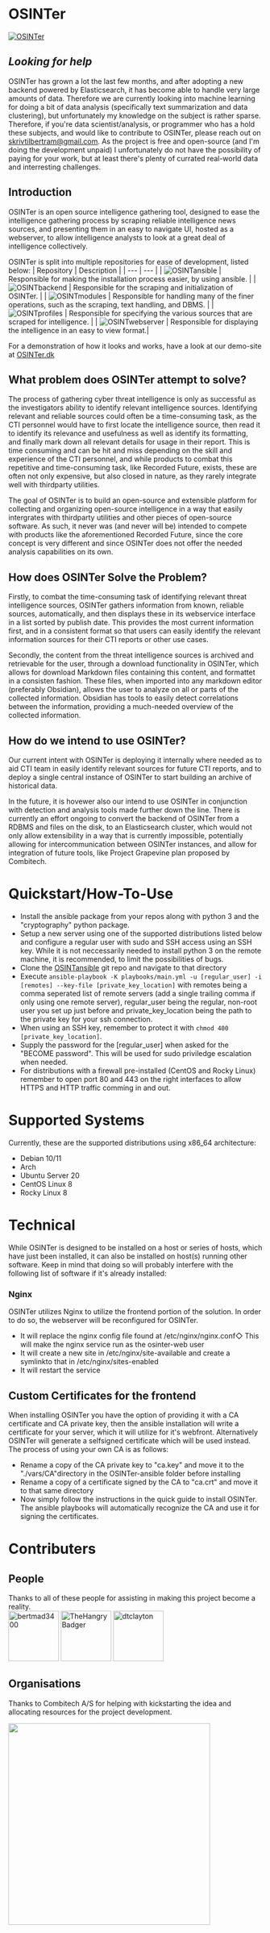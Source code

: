 # OSINTer
[![OSINTer](https://raw.githubusercontent.com/bertmad3400/OSINTer/master/logo.png)](https://osinter.dk)

## *Looking for help*
OSINTer has grown a lot the last few months, and after adopting a new backend powered by Elasticsearch, it has become able to handle very large amounts of data. Therefore we are currently looking into machine learning for doing a bit of data analysis (specifically text summarization and data clustering), but unfortunately my knowledge on the subject is rather sparse. Therefore, if you're data scientist/analysis, or programmer who has a hold these subjects, and would like to contribute to OSINTer, please reach out on skrivtilbertram@gmail.com. As the project is free and open-source (and I'm doing the development unpaid) I unfortunately do not have the possibility of paying for your work, but at least there's plenty of currated real-world data and interresting challenges.

## Introduction
OSINTer is an open source intelligence gathering tool, designed to ease the intelligence gathering process by scraping reliable intelligence news sources, and presenting them in an easy to navigate UI, hosted as a webserver, to allow intelligence analysts to look at a great deal of intelligence collectively.

OSINTer is split into multiple repositories for ease of development, listed below:
| Repository | Description |
| --- | --- |
| ![OSINTansible](https://github.com/bertmad3400/OSINTansible) | Responsible for making the installation process easier, by using ansible. |
| ![OSINTbackend](https://github.com/bertmad3400/OSINTbackend) | Responsible for the scraping and initialization of OSINTer. |
| ![OSINTmodules](https://github.com/bertmad3400/OSINTmodules) | Responsible for handling many of the finer operations, such as the scraping, text handling, and DBMS. |
| ![OSINTprofiles](https://github.com/bertmad3400/OSINTprofiles) | Responsible for specifying the various sources that are scraped for intelligence. |
| ![OSINTwebserver](https://github.com/bertmad3400/OSINTwebserver) | Responsible for displaying the intelligence in an easy to view format.|

 For a demonstration of how it looks and works, have a look at our demo-site at [OSINTer.dk](https://osinter.dk)

## What problem does OSINTer attempt to solve?
The process of gathering cyber threat intelligence is only as successful as the investigators ability to identify relevant intelligence sources. Identifying relevant and reliable sources could often be a time-consuming task, as the CTI personnel would have to first locate the intelligence source, then read it to identify its relevance and usefulness as well as identify its formatting, and finally mark down all relevant details for usage in their report. This is time consuming and can be hit and miss depending on the skill and experience of the CTI personnel, and while products to combat this repetitive and time-consuming task, like Recorded Future, exists, these are often not only expensive, but also closed in nature, as they rarely integrate well with thirdparty utilities.

The goal of OSINTer is to build an open-source and extensible platform for collecting and organizing open-source intelligence in a way that easily intergrates with thirdparty utilities and other pieces of open-source software. As such, it never was (and never will be) intended to compete with products like the aforementioned Recorded Future, since the core concept is very different and since OSINTer does not offer the needed analysis capabilities on its own.


## How does OSINTer Solve the Problem?
Firstly, to combat the time-consuming task of identifying relevant threat intelligence sources, OSINTer gathers information from known, reliable sources, automatically, and then displays these in its webservice interface in a list sorted by publish date. This provides the most current information first, and in a consistent format so that users can easily identify the relevant information sources for their CTI reports or other use cases.

Secondly, the content from the threat intelligence sources is archived and retrievable for the user, through a download functionality in OSINTer, which allows for download Markdown files containing this content, and formattet in a consisten fashion. These files, when imported into any markdown editor (preferably Obsidian), allows the user to analyze on all or parts of the collected information. Obsidian has tools to easily detect correlations between the information, providing a much-needed overview of the collected information.

## How do we intend to use OSINTer?
Our current intent with OSINTer is deploying it internally where needed as to aid CTI team in easily identify relevant sources for future CTI reports, and to deploy a single central instance of OSINTer to start building an archive of historical data.

In the future, it is hovewer also our intend to use OSINTer in conjunction with detection and analysis tools made further down the line. There is currently an effort ongoing to convert the backend of OSINTer from a RDBMS and files on the disk, to an Elasticsearch cluster, which would not only allow extensibility in a way that is currently impossible, potentially allowing for intercommunication between OSINTer instances, and allow for integration of future tools, like Project Grapevine plan proposed by Combitech.


# Quickstart/How-To-Use
- Install the ansible package from your repos along with python 3 and the "cryptography" python package.
- Setup a new server using one of the supported distributions listed below and configure a regular user with sudo and SSH access using an SSH key.
  While it is not neccessarily needed to install python 3 on the remote machine, it is recommended, to limit the possibilities of bugs.
- Clone the <a href="https://github.com/bertmad3400/OSINTansible">OSINTansible</a> git repo and navigate to that directory
- Execute ``` ansible-playbook -K playbooks/main.yml -u [regular_user] -i [remotes] --key-file [private_key_location] ``` with remotes being a comma seperated list of remote servers (add a single trailing comma if only using one remote server), regular_user being the regular, non-root user you set up just before and private_key_location being the path to the private key for your ssh connection.
- When using an SSH key, remember to protect it with ```chmod 400 [private_key_location]```.
- Supply the password for the [regular_user] when asked for the "BECOME password". This will be used for sudo priviledge escalation when needed.
- For distributions with a firewall pre-installed (CentOS and Rocky Linux) remember to open port 80 and 443 on the right interfaces to allow HTTPS and HTTP traffic comming in and out.


# Supported Systems
Currently, these are the supported distributions using x86_64 architecture:
- Debian 10/11
- Arch
- Ubuntu Server 20
- CentOS Linux 8
- Rocky Linux 8


# Technical
While OSINTer is designed to be installed on a host or series of hosts, which have just been installed, it can also be installed on host(s) running other software. Keep in mind that doing so will probably interfere with the following list of software if it's already installed:

### Nginx
OSINTer utilizes Nginx to utilize the frontend portion of the solution. In order to do so, the webserver will be reconfigured for OSINTer.
- It will replace the nginx config file found at /etc/nginx/nginx.conf◇ This will make the nginx service run as the osinter-web user
- It will create a new site in /etc/nginx/site-available and create a symlinkto that in /etc/nginx/sites-enabled
- It will restart the service

## Custom Certificates for the frontend
When installing OSINTer you have the option of providing it with a CA certificate and CA private key, then the ansible installation will write a certificate for your server, which it will utilize for it's webfront. Alternatively OSINTer will generate a selfsigned certificate which will be used instead. The process of using your own CA is as follows:
- Rename a copy of the CA private key to "ca.key" and move it to the "./vars/CA"directory in the OSINTer-ansible folder before installing
- Rename a copy of a certificate signed by the CA to "ca.crt" and move it to that same directory
- Now simply follow the instructions in the quick guide to install OSINTer. The ansible playbooks will automatically recognize the CA and use it for signing the certificates.


# Contributers
## People
Thanks to all of these people for assisting in making this project become a reality.<br>
<a href="https://github.com/bertmad3400/"><img src="https://avatars.githubusercontent.com/u/57845632?v=4" width="100" height="100" alt="bertmad3400"/></a>
<a href="https://github.com/TheHangryBadger/"><img src="https://avatars.githubusercontent.com/u/74346591?v=4" width="100" height="100" alt="TheHangryBadger"/></a>
<a href="https://github.com/dtclayton/"><img src="https://avatars.githubusercontent.com/u/46198611?v=4" width="100" height="100" alt="dtclayton"/></a>

## Organisations
Thanks to Combitech A/S for helping with kickstarting the idea and allocating resources for the project development.

<a href="https://www.combitech.com/denmark"><img src="https://www.combitech.com/siteassets/combitech-logo-vitbg.png" width="400"/></a>
